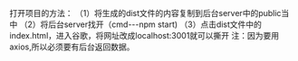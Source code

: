 打开项目的方法：
   （1）将生成的dist文件的内容复制到后台server中的public当中
   （2）将后台server找开（cmd---npm start)
   （3）点击dist文件中的index.html，进入谷歌，将网址改成localhost:3001就可以撕开
注：因为要用axios,所以必须要有后台返回数据。
